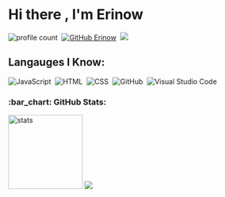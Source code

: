 # Hi there , I'm Erinow 
![profile count](https://komarev.com/ghpvc/?username=erinow&color=red)&nbsp;
[![GitHub Erinow](https://img.shields.io/github/followers/ariscik?label=follow&style=social)](https://github.com/erinow1)&nbsp;
<a href="https://instagram.com/erinowsocial"><img src="https://img.shields.io/badge/@erinowsocial-E4405F?style=flat&logo=Instagram&logoColor=white"/></a> &nbsp;

## Langauges I Know:
![JavaScript](https://img.shields.io/badge/-JavaScript-05122A?style=flat&logo=javascript)&nbsp;
![HTML](https://img.shields.io/badge/-HTML-05122A?style=flat&logo=HTML5)&nbsp;
![CSS](https://img.shields.io/badge/-CSS-05122A?style=flat&logo=CSS3)&nbsp;
![GitHub](https://img.shields.io/badge/-GitHub-05122A?style=flat&logo=github)&nbsp;
![Visual Studio Code](https://img.shields.io/badge/-Visual%20Studio%20Code-05122A?style=flat&logo=visual-studio-code&logoColor=007ACC)&nbsp;


<h3 align="left">:bar_chart: GitHub Stats:</h3>
<p align="left">
   <img src="https://github-readme-stats.vercel.app/api?username=erinow&count_private=true&show_icons=true&theme=dark&hide_border=true" width="%100" height="150px" alt="stats" />
<img src="https://github-profile-trophy.vercel.app/?username=erinow&theme=radical" />
</p>
